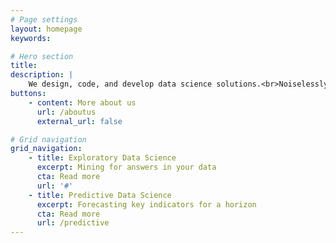 ```yaml
---
# Page settings
layout: homepage
keywords:

# Hero section
title: 
description: |
    We design, code, and develop data science solutions.<br>Noiselessly.
buttons:
    - content: More about us
      url: /aboutus
      external_url: false

# Grid navigation
grid_navigation:
    - title: Exploratory Data Science
      excerpt: Mining for answers in your data
      cta: Read more
      url: '#'      
    - title: Predictive Data Science
      excerpt: Forecasting key indicators for a horizon
      cta: Read more
      url: /predictive 
---
```

